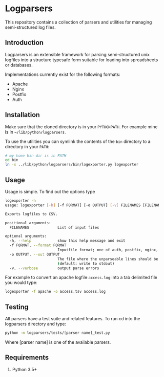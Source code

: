 # Logparsers

This repository contains a collection of parsers and utilities for managing semi-structured log files.

## Introduction

Logparsers is an extensible framework for parsing semi-structured unix logfiles into a structure typesafe form suitable for loading into spreadsheets or databases.

Implementations currently exist for the following formats:

-   Apache
-   Nginx
-   Postfix
-   Auth

## Installation

Make sure that the cloned directory is in your `PYTHONPATH`. For example mine is in `~/lib/python/logparsers`.

To use the utilities you can symlink the contents of the `bin` directory to a directory in your `PATH`:

```bash
# my home bin dir is in PATH
cd bin
ln -s ../lib/python/logparsers/bin/logexporter.py logexporter
```

## Usage

Usage is simple. To find out the options type

```bash
logexporter -h
usage: logexporter [-h] [-f FORMAT] [-o OUTPUT] [-v] FILENAMES [FILENAMES ...]

Exports logfiles to CSV.

positional arguments:
  FILENAMES             List of input files

optional arguments:
  -h, --help            show this help message and exit
  -f FORMAT, --format FORMAT
                        Inputfile format; one of auth, postfix, nginx, apache
  -o OUTPUT, --out OUTPUT
                        The file where the unparseable lines should be written
                        (default: write to stdout)
  -v, --verbose         output parse errors
```

For example to convert an apache logfile `access.log` into a tab delimited file you would type:

```bash
logexporter -f apache -o access.tsv access.log
```

## Testing

All parsers have a test suite and related features. To run cd into the logparsers directory and type:

```bash
python -m logparsers/tests/[parser name]_test.py
```
Where [parser name] is one of the available parsers.

## Requirements

1. Python 3.5+
